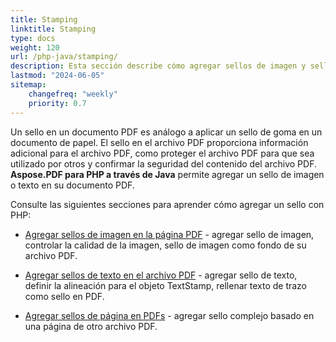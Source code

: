 ```yaml
---
title: Stamping 
linktitle: Stamping
type: docs
weight: 120
url: /php-java/stamping/
description: Esta sección describe cómo agregar sellos de imagen y sellos de texto a una página PDF.
lastmod: "2024-06-05"
sitemap:
    changefreq: "weekly"
    priority: 0.7
---
```


Un sello en un documento PDF es análogo a aplicar un sello de goma en un documento de papel. El sello en el archivo PDF proporciona información adicional para el archivo PDF, como proteger el archivo PDF para que sea utilizado por otros y confirmar la seguridad del contenido del archivo PDF. **Aspose.PDF para PHP a través de Java** permite agregar un sello de imagen o texto en su documento PDF.

Consulte las siguientes secciones para aprender cómo agregar un sello con PHP:

- [Agregar sellos de imagen en la página PDF](/pdf/php-java/image-stamps-in-pdf-page/) - agregar sello de imagen, controlar la calidad de la imagen, sello de imagen como fondo de su archivo PDF.
- [Agregar sellos de texto en el archivo PDF](/pdf/php-java/text-stamps-in-the-pdf-file/) - agregar sello de texto, definir la alineación para el objeto TextStamp, rellenar texto de trazo como sello en PDF.

- [Agregar sellos de página en PDFs](/pdf/php-java/page-stamps-in-the-pdf-file/) - agregar sello complejo basado en una página de otro archivo PDF.